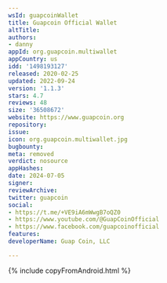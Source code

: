 ```yaml
---
wsId: guapcoinWallet
title: Guapcoin Official Wallet
altTitle: 
authors:
- danny
appId: org.guapcoin.multiwallet
appCountry: us
idd: '1498193127'
released: 2020-02-25
updated: 2022-09-24
version: '1.1.3'
stars: 4.7
reviews: 48
size: '36508672'
website: https://www.guapcoin.org
repository: 
issue: 
icon: org.guapcoin.multiwallet.jpg
bugbounty: 
meta: removed
verdict: nosource
appHashes: 
date: 2024-07-05
signer: 
reviewArchive: 
twitter: guapcoin
social:
- https://t.me/+VE9iA6mWwgB7oQZ0
- https://www.youtube.com/@GuapCoinOfficial
- https://www.facebook.com/guapcoinofficial
features: 
developerName: Guap Coin, LLC

---
```


{% include copyFromAndroid.html %}
